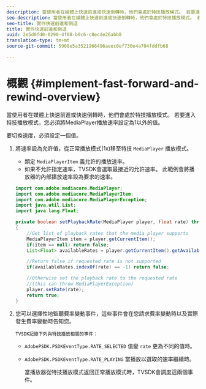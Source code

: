 ```yaml
---
description: 當使用者在媒體上快速前進或快速倒轉時，他們會處於特技播放模式。 若要進入特技播放模式，您必須將MediaPlayer播放速率設定為1以外的值。
seo-description: 當使用者在媒體上快速前進或快速倒轉時，他們會處於特技播放模式。 若要進入特技播放模式，您必須將MediaPlayer播放速率設定為1以外的值。
seo-title: 實作快速前進和倒退
title: 實作快速前進和倒退
uuid: 2e5d0fd0-0290-4f08-b9c6-c8ecde26abb8
translation-type: tm+mt
source-git-commit: 5908e5a3521966496aeec0ef730e4a704fddfb68

---
```



# 概觀 {#implement-fast-forward-and-rewind-overview}

當使用者在媒體上快速前進或快速倒轉時，他們會處於特技播放模式。 若要進入特技播放模式，您必須將MediaPlayer播放速率設定為1以外的值。

要切換速度，必須設定一個值。

1. 將速率設為允許值，從正常播放模式(1x)移至特技 `MediaPlayer` 播放模式。

   * 類定 `MediaPlayerItem` 義允許的播放速率。
   * 如果不允許指定速率，TVSDK會選取最接近的允許速率。
   此範例會將播放器的內部播放速率設為要求的速率。

   ```java
   import com.adobe.mediacore.MediaPlayer; 
   import com.adobe.mediacore.MediaPlayerItem; 
   import com.adobe.mediacore.MediaPlayerException; 
   import java.util.List; 
   import java.lang.Float; 
   
   private boolean setPlaybackRate(MediaPlayer player, float rate) throws MediaPlayerException  
   { 
       //Get list of playback rates that the media player supports 
       MediaPlayerItem item = player.getCurrentItem(); 
       if(item == null) return false; 
       List<Float> availableRates = player.getCurrentItem().getAvailablePlaybackRates(); 
   
       //Return false if requested rate is not supported 
       if(availableRates.indexOf(rate) == -1) return false; 
   
       //Otherwise set the playback rate to the requested rate  
       //(this can throw MediaPlayerException) 
       player.setRate(rate); 
       return true; 
   }
   ```

1. 您可以選擇性地監聽費率變動事件，這些事件會在您請求費率變動時以及實際發生費率變動時告知您。

       TVSDK記錄下列與特技播放相關的事件：
   
   * `AdobePSDK.PSDKEventType.RATE_SELECTED` 值變 `rate` 更為不同的值時。

   * `AdobePSDK.PSDKEventType.RATE_PLAYING` 當播放以選取的速率繼續時。

      當播放器從特技播放模式返回正常播放模式時，TVSDK會調度這兩個事件。

